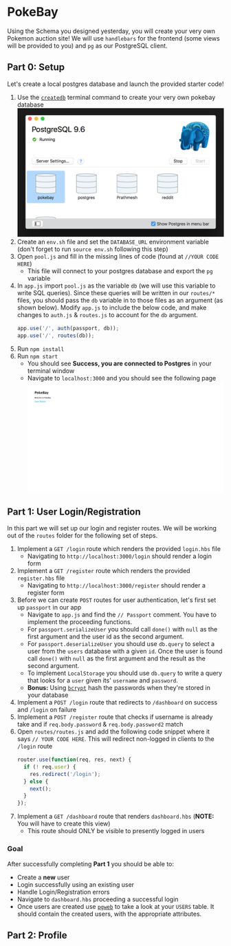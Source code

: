 # PokeBay

Using the Schema you designed yesterday, you will create your very own Pokemon auction site! We will use `handlebars` for the frontend (some views will be provided to you) and `pg` as our PostgreSQL client.

## Part 0: Setup
Let's create a local postgres database and launch the provided starter code!

1. Use the [`createdb`](https://www.postgresql.org/docs/9.6/static/tutorial-createdb.html) terminal command to create your very own pokebay database
    ![](./images/newDB.png)
1. Create an `env.sh` file and set the `DATABASE_URL` environment variable (don't forget to run `source env.sh` following this step)
1. Open `pool.js` and fill in the missing lines of code (found at `//YOUR CODE HERE`)
    - This file will connect to your postgres database and export the `pg` variable
1. In `app.js` import `pool.js` as the variable `db` (we will use this variable to write SQL queries). Since these queries will be written in our `routes/*` files, you should pass the `db` variable in to those files as an argument (as shown below). Modify `app.js` to include the below code, and make changes to `auth.js` & `routes.js` to account for the `db` argument.
    ```js
	app.use('/', auth(passport, db));
	app.use('/', routes(db));
	```
1. Run `npm install`
1. Run `npm start`
    - You should see **Success, you are connected to Postgres** in your terminal window
	- Navigate to `localhost:3000` and you should see the following page
	    ![](./images/setupDone.png)
		
## Part 1: User Login/Registration
In this part we will set up our login and register routes. We will be working out of the `routes` folder for the following set of steps.

1. Implement a `GET /login` route which renders the provided `login.hbs` file
    - Navigating to `http://localhost:3000/login` should render a login form
1. Implement a `GET /register` route which renders the provided `register.hbs` file
    - Navigating to `http://localhost:3000/register` should render a register form
1. Before we can create `POST` routes for user authentication, let's first set up `passport` in our app
    - Navigate to `app.js` and find the `// Passport` comment. You have to implement the proceeding functions.
	- For `passport.serializeUser` you should call `done()` with `null` as the first argument and the user id as the second argument.
	- For `passport.deserializeUser` you should use `db.query` to select a user from the `users` database with a given `id`. Once the user is found call `done()` with `null` as the first argument and the result as the second argument.
	- To implement `LocalStorage` you should use `db.query` to write a query that looks for a `user` given its' `username` and `password`.
	- **Bonus:** Using [`bcrypt`](https://www.npmjs.com/package/bcrypt) hash the passwords when they're stored in your database
1. Implement a `POST /login` route that redirects to `/dashboard` on success and `/login` on failure
1. Implement a `POST /register` route that checks if username is already take and if `req.body.password` & `req.body.password2` match
1. Open `routes/routes.js` and add the following code snippet where it says `// YOUR CODE HERE`. This will redirect non-logged in clients to the `/login` route
    ```js
	router.use(function(req, res, next) {
	  if (! req.user) {
        res.redirect('/login');
	  } else {
        next();
	  }
	});
	```
1. Implement a `GET /dashboard` route that renders `dashboard.hbs` (**NOTE:** You will have to create this view)
    - This route should ONLY be visible to presently logged in users

### Goal
After successfully completing **Part 1** you should be able to:

- Create a **new** user
- Login successfully using an existing user
- Handle Login/Registration errors
- Navigate to `dashboard.hbs` proceeding a successful login
- Once users are created use [`pgweb`](https://github.com/sosedoff/pgweb) to take a look at your `USERS` table. It should contain the created users, with the appropriate attributes.

## Part 2: Profile
